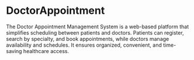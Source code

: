 # DoctorAppointment
The Doctor Appointment Management System is a web-based platform that simplifies scheduling between patients and doctors. Patients can register, search by specialty, and book appointments, while doctors manage availability and schedules. It ensures organized, convenient, and time-saving healthcare access.

